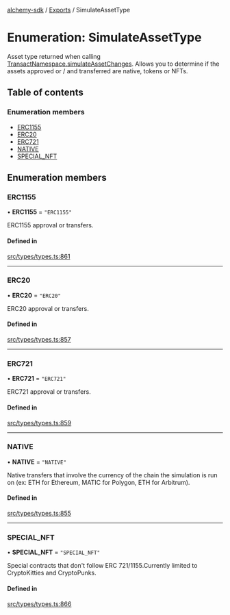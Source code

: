 [alchemy-sdk](../README.md) / [Exports](../modules.md) / SimulateAssetType

# Enumeration: SimulateAssetType

Asset type returned when calling [TransactNamespace.simulateAssetChanges](../classes/TransactNamespace.md#simulateassetchanges).
Allows you to determine if the assets approved or / and transferred are
native, tokens or NFTs.

## Table of contents

### Enumeration members

- [ERC1155](SimulateAssetType.md#erc1155)
- [ERC20](SimulateAssetType.md#erc20)
- [ERC721](SimulateAssetType.md#erc721)
- [NATIVE](SimulateAssetType.md#native)
- [SPECIAL\_NFT](SimulateAssetType.md#special_nft)

## Enumeration members

### ERC1155

• **ERC1155** = `"ERC1155"`

ERC1155 approval or transfers.

#### Defined in

[src/types/types.ts:861](https://github.com/alchemyplatform/alchemy-sdk-js/blob/873c9882/src/types/types.ts#L861)

___

### ERC20

• **ERC20** = `"ERC20"`

ERC20 approval or transfers.

#### Defined in

[src/types/types.ts:857](https://github.com/alchemyplatform/alchemy-sdk-js/blob/873c9882/src/types/types.ts#L857)

___

### ERC721

• **ERC721** = `"ERC721"`

ERC721 approval or transfers.

#### Defined in

[src/types/types.ts:859](https://github.com/alchemyplatform/alchemy-sdk-js/blob/873c9882/src/types/types.ts#L859)

___

### NATIVE

• **NATIVE** = `"NATIVE"`

Native transfers that involve the currency of the chain the simulation is
run on (ex: ETH for Ethereum, MATIC for Polygon, ETH for Arbitrum).

#### Defined in

[src/types/types.ts:855](https://github.com/alchemyplatform/alchemy-sdk-js/blob/873c9882/src/types/types.ts#L855)

___

### SPECIAL\_NFT

• **SPECIAL\_NFT** = `"SPECIAL_NFT"`

Special contracts that don't follow ERC 721/1155.Currently limited to
CryptoKitties and CryptoPunks.

#### Defined in

[src/types/types.ts:866](https://github.com/alchemyplatform/alchemy-sdk-js/blob/873c9882/src/types/types.ts#L866)
